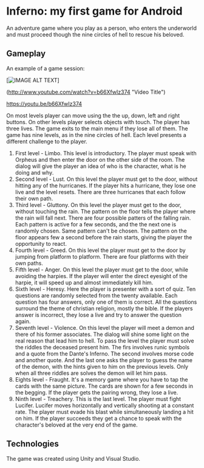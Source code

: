 # Inferno: my first game for Android

An adventure game where you play as a person, who enters the underworld and must proceed though the nine circles of hell to rescue his beloved.
## Gameplay
An example of a game session:

[![IMAGE ALT TEXT](http://img.youtube.com/vi/b66XfwIz374/0.jpg)]



(http://www.youtube.com/watch?v=b66XfwIz374 "Video Title")

https://youtu.be/b66XfwIz374


On most levels player can move using the the up, down, left and right buttons. On other levels player selects objects with touch. The player has three lives. The game exits to the main menu if they lose all of them. 
The game has nine levels, as in the nine circles of hell. Each level presents a different challenge to the player. 
1. First level - Limbo. This level is introductory. The player must speak with Orpheus and then enter the door on the other side of the room. The dialog will give the player an idea of who is the character, what is he doing and why.
2. Second level - Lust. On this level the player must get to the door, without hitting any of the hurricanes. If the player hits a hurricane, they lose one live and the level resets. There are three hurricanes that each follow their own path.
3. Third level - Gluttony. On this level the player must get to the door, without touching the rain. The pattern on the floor tells the player where the rain will fall next. There are four possible patters of the falling rain. Each pattern is active for a few seconds, and the the next one is randomly chosen. Same pattern can't be chosen. The pattern on the floor appears few a second before the rain starts, giving the player the opportunity to react.
4. Fourth level - Greed. On this level the player must get to the door by jumping from platform to platform. There are four platforms with their own paths.
5. Fifth level - Anger. On this level the player must get to the door, while avoiding the harpies. If the player will enter the direct eyesight of the harpie, it will speed up and almost immediately kill him. 
6. Sixth level - Heresy. Here the player is presenter with a sort of quiz. Ten questions are randomly selected from the twenty available. Each question has four answers, only one of them is correct. All the questions surround the theme of christian religion, mostly the bible. If the players answer is incorrect, they lose a live and try to answer the question again.
7. Seventh level - Violence. On this level the player will meet a demon and there of his former associates. The dialog will shine some light on the real reason that lead him to hell. To pass the level the player must solve the riddles the deceased present him. The firs involves runic symbols and a quote from the Dante's Inferno. The second involves morse code and another quote. And the last one asks the player to guess the name of the demon, with the hints given to him on the previous levels. Only when all three riddles are solves the demon will let him pass.
8. Eights level - Fraught. It's a memory game where you have to tap the cards with the same picture. The cards are shown for a few seconds in the begging. If the player gets the pairing wrong, they lose a live.
9. Ninth level - Treachery. This is the last level. The player must fight Lucifer. Lucifer moves horizontally and vertically shooting at a constant rate. The player must evade his blast while simultaneously landing a hit on him. If the player succeeds they get a chance to speak with the character's beloved at the very end of the game.

## Technologies
 The game was created using Unity and Visual Studio.
